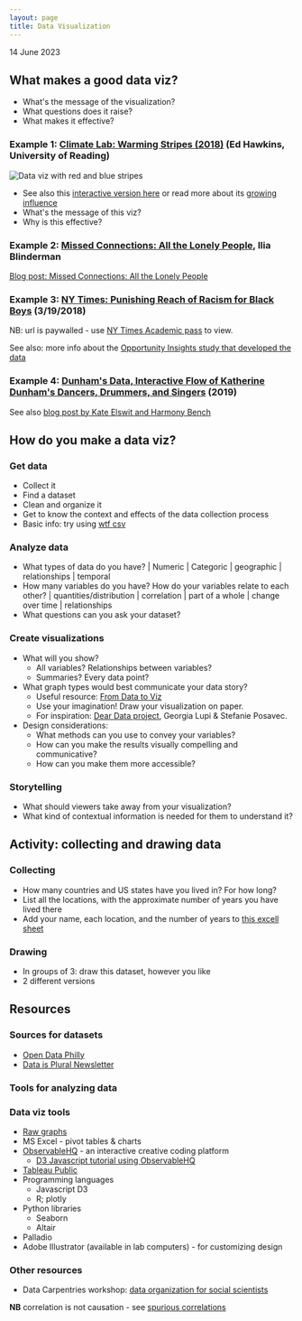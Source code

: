 ```yaml
---
layout: page
title: Data Visualization
---
```


14 June 2023

## What makes a good data viz?

- What's the message of the visualization?
- What questions does it raise?
- What makes it effective?

### Example 1: [Climate Lab: Warming Stripes (2018)](https://bpb-eu-w2.wpmucdn.com/blogs.reading.ac.uk/dist/3/187/files/2018/05/globalcore.png)  (Ed Hawkins, University of Reading)

![Data viz with red and blue stripes](https://showyourstripes.info/stripes/GLOBE---1850-2022-MO.png)

- See also this [interactive version here](https://showyourstripes.info/s/globe) or read more about its [growing influence](https://nightingaledvs.com/making-the-growing-influence-of-the-warming-stripes/)
- What's the message of this viz?
- Why is this effective?

### Example 2: [Missed Connections: All the Lonely People](https://s3.amazonaws.com/blinderman-lede/missed_connections/zoomcircles.html), Ilia Blinderman

<!-- <iframe title="Missed Connections: All the Lonely People" width="100%" height="500" src="https://s3.amazonaws.com/blinderman-lede/missed_connections/zoomcircles.html"></iframe> -->

[Blog post: Missed Connections: All the Lonely People](http://iliablinderman.com/connections/)

### Example 3: [NY Times: Punishing Reach of Racism for Black Boys](https://www.nytimes.com/interactive/2018/03/19/upshot/race-class-white-and-black-men.html?mtrref=search.brave.com&assetType=PAYWALL) (3/19/2018) 

NB: url is paywalled - use [NY Times Academic pass](https://myaccount.nytimes.com/edupass/claim) to view.

See also: more info about the [Opportunity Insights study that developed the data](https://opportunityinsights.org/paper-category/race/)

### Example 4:  [Dunham's Data, Interactive Flow of Katherine Dunham's Dancers, Drummers, and Singers](https://visualizations.dunhamsdata.org/1947-60personnelflow/) (2019) 

See also [blog post by Kate Elswit and Harmony Bench](https://www.dunhamsdata.org/blog/checking-in-the-flows-of-dunhams-performers)



## How do you make a data viz?

### Get data

- Collect it
- Find a dataset
- Clean and organize it
- Get to know the context and effects of the data collection process
- Basic info: try using [wtf csv](https://www.databasic.io/en/wtfcsv/)

### Analyze data

- What types of data do you have? | Numeric | Categoric | geographic | relationships | temporal
- How many variables do you have? How do your variables relate to each other? | quantities/distribution | correlation | part of a whole | change over time | relationships
- What questions can you ask your dataset?

### Create visualizations

- What will you show? 
  - All variables? Relationships between variables? 
  - Summaries? Every data point?
- What graph types would best communicate your data story?
  - Useful resource: [From Data to Viz](https://www.data-to-viz.com/)
  - Use your imagination! Draw your visualization on paper.
  - For inspiration: [Dear Data project](http://www.dear-data.com/theproject), Georgia Lupi & Stefanie Posavec. 
- Design considerations:
  - What methods can you use to convey your variables?
  - How can you make the results visually compelling and communicative?
  - How can you make them more accessible?

### Storytelling

- What should viewers take away from your visualization?
- What kind of contextual information is needed for them to understand it?


## Activity: collecting and drawing data

### Collecting
- How many countries and US states have you lived in? For how long?
- List all the locations, with the approximate number of years you have lived there
- Add your name, each location, and the number of years to [this excell sheet](https://brynmawr.sharepoint.com/:x:/s/dssf/EUkTDIyekKxMmwkVKc4QoyQBmbGNDN1-e7j6KtlIkLjjyA?e=eMmAyo)

### Drawing
- In groups of 3: draw this dataset, however you like
- 2 different versions

## Resources

### Sources for datasets
- [Open Data Philly](https://www.opendataphilly.org/)
- [Data is Plural Newsletter](https://www.data-is-plural.com/)

### Tools for analyzing data

### Data viz tools
- [Raw graphs](https://rawgraphs.io/)
- MS Excel - pivot tables & charts
- [ObservableHQ](https://observablehq.com/@observablehq/user-manual) - an interactive creative coding platform
  - [D3 Javascript tutorial using ObservableHQ](https://observablehq.com/@d3/learn-d3-data?collection=@d3/learn-d3)
- [Tableau Public](https://public.tableau.com/en-us/s/download)
- Programming languages
  - Javascript D3
  - R; plotly
- Python libraries
  - Seaborn
  - Altair
- Palladio
- Adobe Illustrator (available in lab computers) - for customizing design

### Other resources

- Data Carpentries workshop: [data organization for social scientists](https://datacarpentry.org/spreadsheets-socialsci/)

**NB** correlation is not causation - see [spurious correlations](https://www.tylervigen.com/spurious-correlations)

<!--
[Nabil - computational essays](https://observablehq.com/@bulbil/computational-essay?collection=@bulbil/computational-essays)


-->